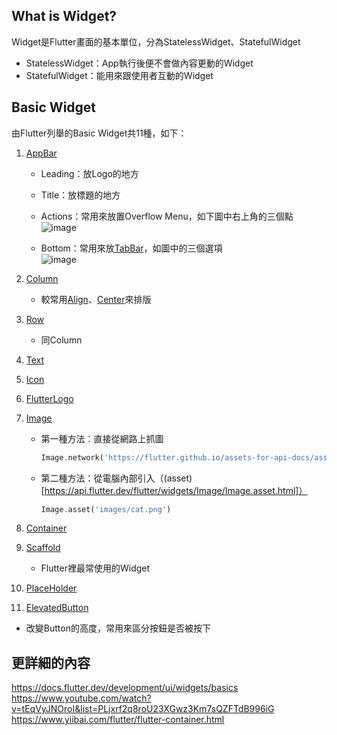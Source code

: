 ## What is Widget?
Widget是Flutter畫面的基本單位，分為StatelessWidget、StatefulWidget<br>
* StatelessWidget：App執行後便不會做內容更動的Widget<br>
* StatefulWidget：能用來跟使用者互動的Widget

## Basic Widget
由Flutter列舉的Basic Widget共11種，如下：
1. [AppBar](https://api.flutter.dev/flutter/material/AppBar-class.html)
   * Leading：放Logo的地方
   * Title：放標題的地方
   * Actions：常用來放置Overflow Menu，如下圖中右上角的三個點
   ![image](https://user-images.githubusercontent.com/86581722/215539738-eb3c8e58-ad87-4b5a-aaea-875825f53714.png)

   * Bottom：常用來放[TabBar](https://api.flutter.dev/flutter/material/TabBar-class.html)，如圖中的三個選項<br>
   ![image](https://user-images.githubusercontent.com/86581722/215540134-4a769ac9-6b03-454e-8807-947f698e2ce8.png)

2. [Column](https://api.flutter.dev/flutter/widgets/Column-class.html)
   * 較常用[Align](https://api.flutter.dev/flutter/widgets/Align-class.html)、[Center](https://api.flutter.dev/flutter/widgets/Center-class.html)來排版
3. [Row](https://api.flutter.dev/flutter/widgets/Row-class.html)
   * 同Column
4. [Text](https://api.flutter.dev/flutter/widgets/Text-class.html)
5. [Icon](https://api.flutter.dev/flutter/widgets/Icon-class.html)
6. [FlutterLogo](https://api.flutter.dev/flutter/material/FlutterLogo-class.html)
7. [Image](https://api.flutter.dev/flutter/widgets/Image/Image.asset.html)
   * 第一種方法：直接從網路上抓圖
       ```dart
       Image.network('https://flutter.github.io/assets-for-api-docs/assets/widgets/owl-2.jpg')
       ```
   * 第二種方法：從電腦內部引入（(asset)[https://api.flutter.dev/flutter/widgets/Image/Image.asset.html]）
       ```dart
       Image.asset('images/cat.png')
       ```
8. [Container](https://api.flutter.dev/flutter/widgets/Container-class.html)
9. [Scaffold](https://api.flutter.dev/flutter/material/Scaffold-class.html)
   * Flutter裡最常使用的Widget
10. [PlaceHolder](https://api.flutter.dev/flutter/widgets/Placeholder-class.html)
11. [ElevatedButton](https://api.flutter.dev/flutter/material/ElevatedButton-class.html)
   * 改變Button的高度，常用來區分按鈕是否被按下

## 更詳細的內容
https://docs.flutter.dev/development/ui/widgets/basics
https://www.youtube.com/watch?v=tEqVyJNOroI&list=PLjxrf2q8roU23XGwz3Km7sQZFTdB996iG
https://www.yiibai.com/flutter/flutter-container.html
